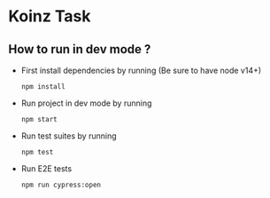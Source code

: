# Koinz Task 

## How to run in dev mode ?

- First install dependencies by running (Be sure to have node v14+)
    ```
    npm install
    ```
- Run project in dev mode by running
    ```
    npm start
    ```
- Run test suites by running
    ```
    npm test
    ```
- Run E2E tests
    ```
    npm run cypress:open
    ```